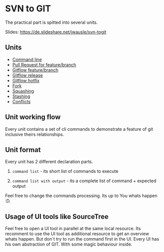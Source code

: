 # SVN to GIT

The practical part is spitted into several units.

Slides: https://de.slideshare.net/jwausle/svn-togit 

## Units

- [Command line](./PRAXIS00_CLI.md)
- [Pull Request for feature/branch](./PRAXIS01_FEATURE_BRANCH.md)
- [Gitflow feature/branch](./PRAXIS02_GITFLOW_FEATURE_BRANCH.md)
- [Gitflow release](./PRAXIS03_GITFLOW_RELEASE.md)
- [Gitflow hotfix](./PRAXIS04_GITFLOW_HOTFIX.md)
- [Fork](./PRAXIS05_FORK.md)
- [Squashing](./PRAXIS06_UTIL_SQUASH.md)
- [Stashing](./PRAXIS07_UTIL_STASH.md)
- [Conflicts](./PRAXIS08_UTIL_CONFLICT.md)

## Unit working flow

Every unit contains a set of cli commands to demonstrate a feature of git inclusive theirs relationships.

## Unit format

Every unit has 2 different declaration parts.

1. `command list` - its short list of commands to execute

2. `command list with output`  - its a complete list of command + expected output

Feel free to change the commands processing. Its up to You whats happen :D.

## Usage of UI tools like SourceTree

Feel free to open a UI tool in parallel at the same local resource. Its recomment to use the UI tool as additional resource to get an overview whats happen. But don´t try to run the command first in the UI. Every UI has his own abstraction of GIT. With some magic behaviour inside.
